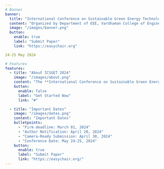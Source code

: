 ```yaml
---
# Banner
banner:
  title: "International Conference on Sustainable Green Energy Technologies (ICSGET 2024)"  
  content: "Organized by Department of EEE, Vardhaman College of Engineering, Hyderabad,India"
  image: "/images/banner.png"
  button:
    enable: true
    label: "Submit Paper"
    link: "https://easychair.org"

24-25 May 2024

# Features
features:
  - title: "About ICSGET 2024"
    image: "/images/about.png"
    content: "The **International Conference on Sustainable Green Energy Technologies (ICSGET 2024)** is conducted by the Department of Electrical and Electronics Engineering, Vardhaman College of Engineering, Hyderabad. The main aim of this international conference is to bring together researchers to facilitate knowledge sharing in emerging technologies and enhance collaboration world over. Along with researchers, the professionals and executives from energy sector, manufacturing industries, electrical power companies are invited to share their ideas and information pertaining to recent thrust areas of sustainable green energy technologies. The conference will enable the delegates to undertake collaborative research, update their technical knowledge and to stay in tune with recent advances. The technical program consists of keynote lectures, peer-reviewed paper presentations, panel discussions and presentations by industry professionals. It is envisaged that the conference will provide a platform where opportunities for national and international collaboration amongst top universities (from India and abroad) is plentiful."
    button:
      enable: false
      label: "Get Started Now"
      link: "#"

  - title: "Important Dates"
    image: "/images/dates.png"
    content: "Important Dates"
    bulletpoints:
      - "Firm deadline: March 01, 2024"
      - "Author Notification: April 20, 2024"
      - "Camera-Ready Submission: April 30, 2024"
      - "Conference Date: May 24-25, 2024"
    button:
      enable: true
      label: "Submit Paper"
      link: "https://easychair.org/"
---
```

